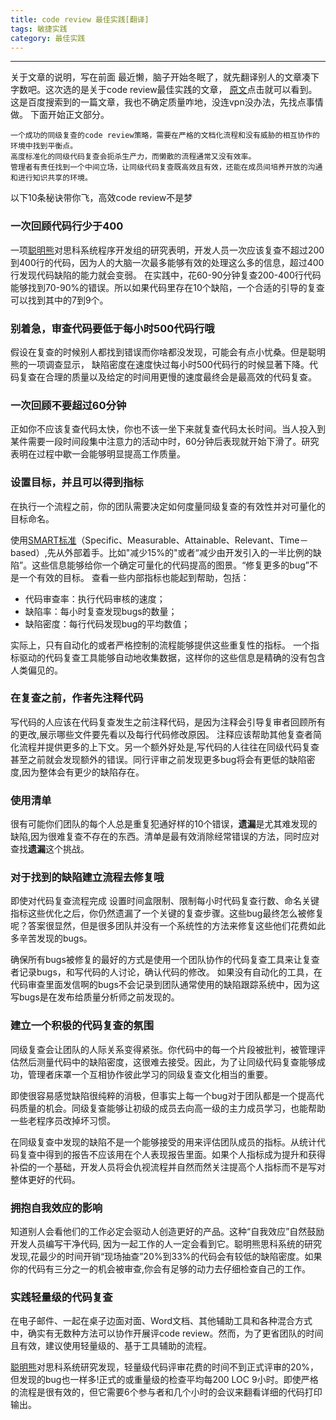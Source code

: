 ```yaml
---
title: code review 最佳实践[翻译]  
tags: 敏捷实践
category: 最佳实践
---
```


----------

 关于文章的说明，写在前面
最近懒，脑子开始冬眠了，就先翻译别人的文章凑下字数吧。这次选的是关于code review最佳实践的文章，
[原文][1]点击就可以看到。这是百度搜索到的一篇文章，我也不确定质量咋地，没连vpn没办法，先找点事情做。
下面开始正文部分。

```
一个成功的同级复查的code review策略，需要在严格的文档化流程和没有威胁的相互协作的环境中找到平衡点。
高度标准化的同级代码复查会扼杀生产力，而懒散的流程通常又没有效率。
管理者有责任找到一个中间立场，让同级代码复查既高效且有效，还能在成员间培养开放的沟通和进行知识共享的环境。
```


以下10条秘诀带你飞，高效code review不是梦

### 一次回顾代码行少于400
一项[聪明熊][2]对思科系统程序开发组的研究表明，开发人员一次应该复查不超过200到400行的代码，因为人的大脑一次最多能够有效的处理这么多的信息，超过400行发现代码缺陷的能力就会变弱。
在实践中，花60-90分钟复查200-400行代码能够找到70-90%的错误。所以如果代码里存在10个缺陷，一个合适的引导的复查可以找到其中的7到9个。

### 别着急，审查代码要低于每小时500代码行哦

假设在复查的时候别人都找到错误而你啥都没发现，可能会有点小忧桑。但是聪明熊的一项调查显示，
缺陷密度在速度快过每小时500代码行的时候显著下降。代码复查在合理的质量以及给定的时间用更慢的速度最终会是最高效的代码复查。

### 一次回顾不要超过60分钟
正如你不应该复查代码太快，你也不该一坐下来就复查代码太长时间。当人投入到某件需要一段时间段集中注意力的活动中时，60分钟后表现就开始下滑了。研究表明在过程中歇一会能够明显提高工作质量。

### 设置目标，并且可以得到指标
在执行一个流程之前，你的团队需要决定如何度量同级复查的有效性并对可量化的目标命名。

使用[SMART标准][3]（Specific、Measurable、Attainable、Relevant、Time－based）,先从外部着手。比如"减少15%的"或者“减少由开发引入的一半比例的缺陷”。这些信息能够给你一个确定可量化的代码提高的图景。“修复更多的bug”不是一个有效的目标。
查看一些内部指标也能起到帮助，包括：
* 代码审查率：执行代码审核的速度；
* 缺陷率：每小时复查发现bugs的数量；
* 缺陷密度：每行代码发现bug的平均数值；

实际上，只有自动化的或者严格控制的流程能够提供这些重复性的指标。
一个指标驱动的代码复查工具能够自动地收集数据，这样你的这些信息是精确的没有包含人类偏见的。


### 在复查之前，作者先注释代码
写代码的人应该在代码复查发生之前注释代码，是因为注释会引导复审者回顾所有的更改,展示哪些文件要先看以及每行代码修改原因。
注释应该帮助其他复查者简化流程并提供更多的上下文。另一个额外好处是,写代码的人往往在同级代码复查甚至之前就会发现额外的错误。同行评审之前发现更多bug将会有更低的缺陷密度,因为整体会有更少的缺陷存在。

### 使用清单
很有可能你们团队的每个人总是重复犯通好样的10个错误，**遗漏**是尤其难发现的缺陷,因为很难复查不存在的东西。清单是最有效消除经常错误的方法，同时应对查找**遗漏**这个挑战。

### 对于找到的缺陷建立流程去修复哦
即使对代码复查流程完成 设置时间盒限制、限制每小时代码复查行数、命名关键指标这些优化之后，你仍然遗漏了一个关键的复查步骤。这些bug最终怎么被修复呢？答案很显然，但是很多团队并没有一个系统性的方法来修复这些他们花费如此多辛苦发现的bugs。

确保所有bugs被修复的最好的方式是使用一个团队协作的代码复查工具来让复查者记录bugs，和写代码的人讨论，确认代码的修改。
如果没有自动化的工具，在代码审查里面发信啊的bugs不会记录到团队通常使用的缺陷跟踪系统中，因为这写bugs是在发布给质量分析师之前发现的。

### 建立一个积极的代码复查的氛围
同级复查会让团队的人际关系变得紧张。你代码中的每一个片段被批判，被管理评估然后测量代码中的缺陷密度，这很难去接受。因此，为了让同级代码复查能够成功，管理者床罩一个互相协作彼此学习的同级复查文化相当的重要。

即使很容易感觉缺陷很纯粹的消极，但事实上每一个bug对于团队都是一个提高代码质量的机会。同级复查能够让初级的成员去向高一级的主力成员学习，也能帮助一些老程序员改掉坏习惯。

在同级复查中发现的缺陷不是一个能够接受的用来评估团队成员的指标。从统计代码复查中得到的报告不应该用在个人表现报告里面。如果个人指标成为提升和获得补偿的一个基础，开发人员将会仇视流程并自然而然关注提高个人指标而不是写对整体更好的代码。

### 拥抱自我效应的影响
知道别人会看他们的工作必定会驱动人创造更好的产品。这种“自我效应”自然鼓励开发人员编写干净代码,
因为一起工作的人一定会看到它。聪明熊思科系统的研究发现,花最少的时间开销“现场抽查”20%到33%的代码会有较低的缺陷密度。如果你的代码有三分之一的机会被审查,你会有足够的动力去仔细检查自己的工作。

### 实践轻量级的代码复查
在电子邮件、一起在桌子边面对面、Word文档、其他辅助工具和各种混合方式中，确实有无数种方法可以协作开展评code review。然而，为了更省团队的时间且有效，建议使用轻量级的、基于工具辅助的流程。

[聪明熊][2]对思科系统研究发现，轻量级代码评审花费的时间不到正式评审的20%，但发现的bug也一样多!正式的或重量级的检查平均每200 LOC 9小时。即使严格的流程是很有效的，但它需要6个参与者和几个小时的会议来翻看详细的代码打印输出。

[1]:https://smartbear.com/learn/code-review/best-practices-for-peer-code-review/
[2]:https://smartbear.com/
[3]:https://baike.baidu.com/item/smart/2230883?fr=aladdin%14%0D%A8

